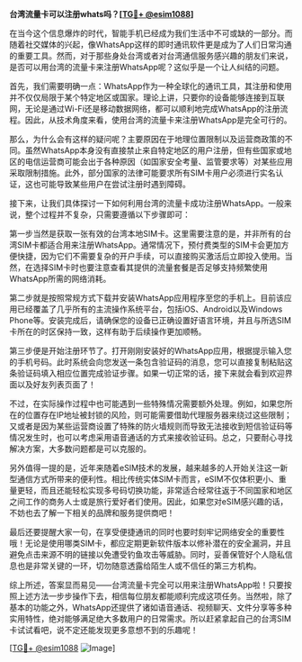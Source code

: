 **台湾流量卡可以注册whats吗？[[TG💪+ @esim1088](https://t.me/s/esim1088)]**

在当今这个信息爆炸的时代，智能手机已经成为我们生活中不可或缺的一部分。而随着社交媒体的兴起，像WhatsApp这样的即时通讯软件更是成为了人们日常沟通的重要工具。然而，对于那些身处台湾或者对台湾通信服务感兴趣的朋友们来说，是否可以用台湾的流量卡来注册WhatsApp呢？这似乎是一个让人纠结的问题。

首先，我们需要明确一点：WhatsApp作为一种全球化的通讯工具，其注册和使用并不仅仅局限于某个特定地区或国家。理论上讲，只要你的设备能够连接到互联网，无论是通过Wi-Fi还是移动数据网络，都可以顺利地完成WhatsApp的注册流程。因此，从技术角度来看，使用台湾的流量卡来注册WhatsApp是完全可行的。

那么，为什么会有这样的疑问呢？主要原因在于地理位置限制以及运营商政策的不同。虽然WhatsApp本身没有直接禁止来自特定地区的用户注册，但有些国家或地区的电信运营商可能会出于各种原因（如国家安全考量、监管要求等）对某些应用采取限制措施。此外，部分国家的法律可能要求所有SIM卡用户必须进行实名认证，这也可能导致某些用户在尝试注册时遇到障碍。

接下来，让我们具体探讨一下如何利用台湾的流量卡成功注册WhatsApp。一般来说，整个过程并不复杂，只需要遵循以下步骤即可：

第一步当然是获取一张有效的台湾本地SIM卡。这里需要注意的是，并非所有的台湾SIM卡都适合用来注册WhatsApp。通常情况下，预付费类型的SIM卡会更加方便快捷，因为它们不需要复杂的开户手续，可以直接购买激活后立即投入使用。当然，在选择SIM卡时也要注意查看其提供的流量套餐是否足够支持频繁使用WhatsApp所需的网络消耗。

第二步就是按照常规方式下载并安装WhatsApp应用程序至您的手机上。目前该应用已经覆盖了几乎所有的主流操作系统平台，包括iOS、Android以及Windows Phone等。安装完成后，请确保您的设备已正确设置好语言环境，并且与所选SIM卡所在的时区保持一致，这样有助于后续操作更加顺畅。

第三步便是开始注册环节了。打开刚刚安装好的WhatsApp应用，根据提示输入您的手机号码。此时系统会向您发送一条包含验证码的消息，您可以直接复制粘贴这条验证码填入相应位置完成验证步骤。如果一切正常的话，接下来就会看到欢迎界面以及好友列表页面了！

不过，在实际操作过程中也可能遇到一些特殊情况需要额外处理。例如，如果您所在的位置存在IP地址被封锁的风险，则可能需要借助代理服务器来绕过这些限制；又或者是因为某些运营商设置了特殊的防火墙规则而导致无法接收到短信验证码等情况发生时，也可以考虑采用语音通话的方式来接收验证码。总之，只要耐心寻找解决方案，大多数问题都是可以克服的。

另外值得一提的是，近年来随着eSIM技术的发展，越来越多的人开始关注这一新型通信方式所带来的便利性。相比传统实体SIM卡而言，eSIM不仅体积更小、重量更轻，而且还能轻松实现多号码切换功能，非常适合经常往返于不同国家和地区之间工作的商务人士或是旅行爱好者们使用。因此，如果您对eSIM感兴趣的话，不妨也去了解一下相关的品牌和服务提供商吧！

最后还要提醒大家一句，在享受便捷通讯的同时也要时刻牢记网络安全的重要性哦！无论是使用哪类SIM卡，都应定期更新软件版本以修补潜在的安全漏洞，并且避免点击来源不明的链接以免遭受钓鱼攻击等威胁。同时，妥善保管好个人隐私信息也是非常关键的一环，切勿随意透露给陌生人或不信任的第三方机构。

综上所述，答案显而易见——台湾流量卡完全可以用来注册WhatsApp啦！只要按照上述方法一步步操作下去，相信每位朋友都能顺利完成这项任务。当然啦，除了基本的功能之外，WhatsApp还提供了诸如语音通话、视频聊天、文件分享等多种实用特性，绝对能够满足绝大多数用户的日常需求。所以赶紧拿起自己的台湾SIM卡试试看吧，说不定还能发现更多意想不到的乐趣呢！

[[TG💪+ @esim1088](https://t.me/s/esim1088) ![Image](https://i.postimg.cc/4NQfJmqS/Snipaste-2025-05-13-00-14-12.png)]